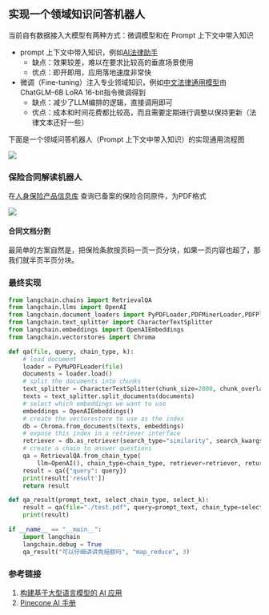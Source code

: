 ## 实现一个领域知识问答机器人
当前自有数据接入大模型有两种方式：微调模型和在 Prompt 上下文中带入知识

- prompt 上下文中带入知识，例如[AI法律助手](https://github.com/lvwzhen/law-cn-ai)
  - 缺点：效果较差，难以在要求比较高的垂直场景使用
  - 优点：即开即用，应用落地速度非常快
- 微调（Fine-tuning）注入专业领域知识，例如[中文法律通用模型](https://github.com/LiuHC0428/LAW-GPT)由ChatGLM-6B LoRA 16-bit指令微调得到
  - 缺点：减少了LLM编排的逻辑，直接调用即可
  - 优点：成本和时间花费都比较高，而且需要定期进行调整以保持更新（法律文本还好一些）

下面是一个领域问答机器人（Prompt 上下文中带入知识）的实现通用流程图

![](https://mermaid.ink/img/pako:eNqlVE1v00AQ_Sur5WJLm4iktyBVStpwIb0AJ2IOrneduLXXJnaaRFGkSrQ0Ra0aVAgSJIVWreiBEsSHBP0Qf6ZeJ_-CtTcJrZIDhT15Zp7fezuj2TrUbExgChZKqlMEufsKdcuLIgjOdtnemr_VZq8-s-1PCgX8pBN5zV1BpKoRE7lPTFS1zMfDUjJfs0y05NqUZwjFV7gG3b2pdJlE3sE6stTSMrYrFGFbqyKv6sXj8SFrJplfcgrIoYUruZm85cygiroicpGWQidFQCwWA_7z9_2LC_-wPXh6PNL-W1xaYu0N1vkoYlmhkyD-7yxI87t6NZNMIQG6YZqpW7qu8YOA65XsZRLGt_kZxbGKgb1iKulU73DRyI4Q9pvP_M0vkUZm6MXvvpZHctdANxbKREJZa5FgbNCC63_f8tePwuQsyNb91ovBxo64hH-62xhpTuBvrKvQOUnq904uf26GI3h31O8dyPJ1M2Mvs2AuIQmMcCRPGPkPHwkx-og4ePvj8vycrX5grU7w7SDqQxaMJzsV8w-aWU4MHtoOuCdWrCMaPi9xbn_9a_Bm7c-ceYXttILDU3a8z7q_OI51VoOzpkj2e9uh-1xuIezTXUkSxeDkJdtvyrxPEEGLlCzVwHzF6-HyKNArEosoMMU_MdHVsukpUKENDlXLnv2gRjWY0lXTJQiWHax6ZN5Q-RJb4yzBhmeXFsS7ET0fCDoqfWTbI0zjN6Pg644?type=png)

### 保险合同解读机器人
在[人身保险产品信息库](https://www.iachina.cn/art/2017/6/29/art_71_45682.html) 查询已备案的保险合同原件，为PDF格式

![](https://s2.loli.net/2023/06/17/hBQSHzKGkoIX6CU.webp)

#### 合同文档分割
最简单的方案自然是，把保险条款按页码一页一页分块，如果一页内容也超了，那我们就半页半页分块。

### 最终实现

```python
from langchain.chains import RetrievalQA
from langchain.llms import OpenAI
from langchain.document_loaders import PyPDFLoader,PDFMinerLoader,PDFPlumberLoader,PyMuPDFLoader
from langchain.text_splitter import CharacterTextSplitter
from langchain.embeddings import OpenAIEmbeddings
from langchain.vectorstores import Chroma

def qa(file, query, chain_type, k):
    # load document
    loader = PyMuPDFLoader(file)
    documents = loader.load()
    # split the documents into chunks
    text_splitter = CharacterTextSplitter(chunk_size=2000, chunk_overlap=0)
    texts = text_splitter.split_documents(documents)
    # select which embeddings we want to use
    embeddings = OpenAIEmbeddings()
    # create the vectorestore to use as the index
    db = Chroma.from_documents(texts, embeddings)
    # expose this index in a retriever interface
    retriever = db.as_retriever(search_type="similarity", search_kwargs={"k": k})
    # create a chain to answer questions 
    qa = RetrievalQA.from_chain_type(
        llm=OpenAI(), chain_type=chain_type, retriever=retriever, return_source_documents=True)
    result = qa({"query": query})
    print(result['result'])
    return result

def qa_result(prompt_text, select_chain_type, select_k):
    result = qa(file="./test.pdf", query=prompt_text, chain_type=select_chain_type, k=select_k)
    print(result)

if __name__ == "__main__":
    import langchain
    langchain.debug = True
    qa_result("可以仔细讲讲免赔额吗", "map_reduce", 3)
```

### 参考链接
1. [构建基于大型语言模型的 AI 应用](https://medium.com/mlearning-ai/building-large-language-model-powered-ai-applications-96780d67c64a)
2. [Pinecone AI 手册](https://www.pinecone.io/learn/langchain-intro/)